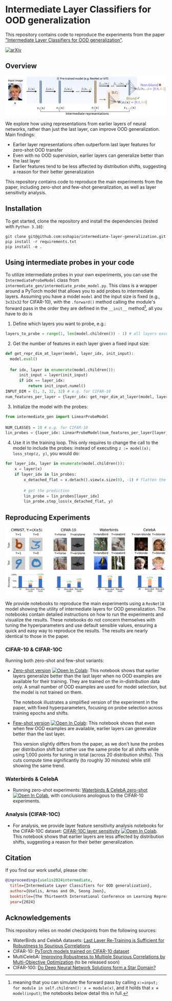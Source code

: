 # Intermediate Layer Classifiers for OOD generalization

This repository contains code to reproduce the experiments from the paper ["Intermediate Layer Classifiers for OOD generalization"](https://arxiv.org/abs/2504.05461).

[![arXiv](https://img.shields.io/badge/arXiv-2504.05461-b31b1b.svg)](https://arxiv.org/abs/2504.05461)


## Overview

![Image](./assets/method_fig.png)
 
We explore how using representations from earlier layers of neural networks, rather than just the last layer, can improve OOD generalization. Main findings:

- Earlier layer representations often outperform last layer features for zero-shot OOD transfer
- Even with no OOD supervision, earlier layers can generalize better than the last layer
- Earlier features tend to be less affected by distribution shifts, suggesting a reason for their better generalization 

This repository contains code to reproduce the main experiments from the paper, including zero-shot and few-shot generalization, as well as layer sensitivity analysis.

## Installation

To get started, clone the repository and install the dependencies (tested with `Python 3.10`):
```
git clone git@github.com:oshapio/intermediate-layer-generalization.git
pip install -r requirements.txt
pip install -e .
```

## Using intermediate probes in your code

To utilize intermediate probes in your own experiments, you can use the `IntermediateProbeModel` class from `intermediate_gen/intermediate_probe_model.py`. This class is a wrapper around a PyTorch model that allows you to add probes to intermediate layers. Assuming you have a model `model` and the input size is fixed (e.g., `3x32x32` for CIFAR-10), with the `.forward()` method calling the module's forward pass in the order they are defined in the `__init__` method[^1], all you have to do is 

1. Define which layers you want to probe, e.g.:
  ```python
  layers_to_probe = range(1, len(model.children()) - 1) # all layers except the first and last
  ```
2. Get the number of features in each layer given a fixed input size:
  ```python
  def get_repr_dim_at_layer(model, layer_idx, init_input):
    model.eval()
    
    for idx, layer in enumerate(model.children()):
        init_input = layer(init_input)
        if idx == layer_idx:
            return init_input.numel()
  INPUT_DIM = (1, 3, 32, 32) # e.g. for CIFAR-10
  num_features_per_layer = {layer_idx: get_repr_dim_at_layer(model, layer_idx, torch.randn(INPUT_DIM)) for layer_idx in layers_to_probe}
  ```
3. Initialize the model with the probes:
  ```python
  from intermediate_gen import LinearProbeModel

  NUM_CLASSES = 10 # e.g. for CIFAR-10
  lin_probes = {layer_idx: LinearProbeModel(num_features_per_layer[layer_idx], num_classes=NUM_CLASSES) for layer_idx in layers_to_probe}
  ```
4. Use it in the training loop. This only requires to change the call to the model to include the probes: instead of executing `z := model(x); loss_step(z, y)`, you would do:
```python
for layer_idx, layer in enumerate(model.children()):
    x = layer(x)
    if layer_idx in lin_probes:
        x_detached_flat = x.detach().view(x.size(0), -1) # flatten the features

        # get the prediction
        lin_probe = lin_probes[layer_idx]
        lin_probe.step_loss(x_detached_flat, y)
```


[^1]: meaning that you can simulate the forward pass by calling `x:=input; for module in self.children(): x = module(x)`, and it holds that `x ≡ model(input)`; the notebooks below detail this in full.
## Reproducing Experiments

![Comparison Figure](./assets/comparison_fig.png)

We provide notebooks to reproduce the main experiments using a `ResNet18` model showing the utility of intermediate layers for OOD generalization. The notebooks contain detailed instructions on how to run the experiments and visualize the results. These notebooks do not concern themselves with tuning the hyperparameters and use default sensible values, ensuring a quick and easy way to reproduce the results. The results are nearly identical to those in the paper.

### CIFAR-10 & CIFAR-10C

Running both zero-shot and few-shot variants:
- [Zero-shot version](examples/CIFAR/zero-shot.ipynb) [![Open In Colab](https://colab.research.google.com/assets/colab-badge.svg)](https://colab.research.google.com/drive/1FUQ3ruGKApqfLspkJ-4VKpNnjt0Trxws): This notebook shows that earlier layers generalize better than the last layer when no OOD examples are available for their training. They are trained on the in-distribution data only. A small number of OOD examples are used for model selection, but the model is not trained on them.

  The notebook illustrates a simplified version of the experiment in the paper, with fixed hyperparameters, focusing on probe selection across training epochs and shifts.

- [Few-shot version](examples/CIFAR/few-shot.ipynb) [![Open In Colab](https://colab.research.google.com/assets/colab-badge.svg)](https://colab.research.google.com/drive/1JGKik-7Iww942YO5maLzpLJ88vO6zwk2): This notebook shows that even when few OOD examples are available, earlier layers can generalize better than the last layer.

  This version slightly differs from the paper, as we don't tune the probes per distribution shift but rather use the same probe for all shifts while using 1,000 points for tuning in total (across 20 distribution shifts). This cuts compute time significantly (to roughly 30 minutes) while still showing the same trend.

### Waterbirds & CelebA

- Running zero-shot experiments: [Waterbirds & CelebA zero-shot](examples/CelebA-Waterbirds/zero-shot.ipynb) [![Open In Colab](https://colab.research.google.com/assets/colab-badge.svg)](https://colab.research.google.com/drive/13HfklZatq9Bq082ZZZe-mUAj4oAH04lh), with conclusions anologous to the CIFAR-10 experiments.

### Analysis (CIFAR-10C)

- For analysis, we provide layer feature sensitivity analysis notebooks for the CIFAR-10C dataset: [CIFAR-10C layer sensitivity](examples/CIFAR/layer-sensitivity.ipynb) [![Open In Colab](https://colab.research.google.com/assets/colab-badge.svg)](https://colab.research.google.com/drive/1-8AE1HzM3-nt__hkHJ6uWFFFlc33zZom). This notebook shows that earlier layers are less affected by distribution shifts, suggesting a reason for their better generalization.

## Citation

If you find our work useful, please cite:

```bibtex
@inproceedings{uselis2024intermediate,
  title={Intermediate Layer Classifiers for OOD generalization},
  author={Uselis, Arnas and Oh, Seong Joon},
  booktitle={The Thirteenth International Conference on Learning Representations},
  year={2024}

```

## Acknowledgements

This repository relies on model checkpoints from the following sources:
- WaterBirds and CelebA datasets: [Last Layer Re-Training is Sufficient for Robustness to Spurious Correlations](https://github.com/PolinaKirichenko/deep_feature_reweighting#data-access)
- CIFAR-10: [PyTorch models trained on CIFAR-10 dataset](https://github.com/huyvnphan/PyTorch_CIFAR10)
- MultiCelebA: [Improving Robustness to Multiple Spurious Correlations by Multi-Objective Optimization](https://github.com/Nayeong-V-Kim/Improving_robustness_to_multiple_spurious_correlations_by_multi-objective_optimization) (to be released soon)
- CIFAR-100: [Do Deep Neural Network Solutions form a Star Domain?](https://github.com/aktsonthalia/starlight) 
